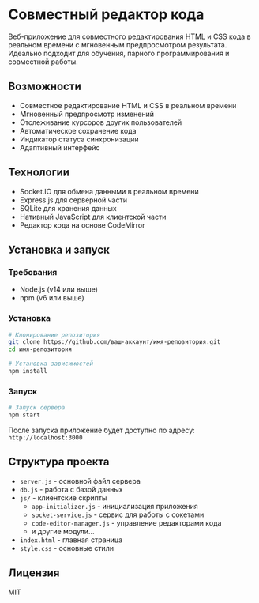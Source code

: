 # Совместный редактор кода

Веб-приложение для совместного редактирования HTML и CSS кода в реальном времени с мгновенным предпросмотром результата. Идеально подходит для обучения, парного программирования и совместной работы.

## Возможности

- Совместное редактирование HTML и CSS в реальном времени
- Мгновенный предпросмотр изменений
- Отслеживание курсоров других пользователей
- Автоматическое сохранение кода
- Индикатор статуса синхронизации
- Адаптивный интерфейс

## Технологии

- Socket.IO для обмена данными в реальном времени
- Express.js для серверной части
- SQLite для хранения данных
- Нативный JavaScript для клиентской части
- Редактор кода на основе CodeMirror

## Установка и запуск

### Требования

- Node.js (v14 или выше)
- npm (v6 или выше)

### Установка

```bash
# Клонирование репозитория
git clone https://github.com/ваш-аккаунт/имя-репозитория.git
cd имя-репозитория

# Установка зависимостей
npm install
```

### Запуск

```bash
# Запуск сервера
npm start
```

После запуска приложение будет доступно по адресу: `http://localhost:3000`

## Структура проекта

- `server.js` - основной файл сервера
- `db.js` - работа с базой данных
- `js/` - клиентские скрипты
  - `app-initializer.js` - инициализация приложения
  - `socket-service.js` - сервис для работы с сокетами
  - `code-editor-manager.js` - управление редакторами кода
  - и другие модули...
- `index.html` - главная страница
- `style.css` - основные стили

## Лицензия

MIT 
